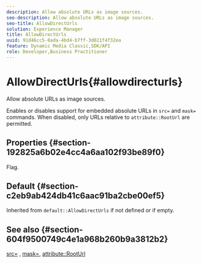 ```yaml
---
description: Allow absolute URLs as image sources.
seo-description: Allow absolute URLs as image sources.
seo-title: AllowDirectUrls
solution: Experience Manager
title: AllowDirectUrls
uuid: 91d46cc5-8ada-4bd4-b7ff-3d021f4f32ea
feature: Dynamic Media Classic,SDK/API
role: Developer,Business Practitioner
---
```


# AllowDirectUrls{#allowdirecturls}

Allow absolute URLs as image sources.

Enables or disables support for embedded absolute URLs in `src=` and `mask=` commands. When disabled, only URLs relative to `attribute::RootUrl` are permitted.

## Properties {#section-192825a6b02e4cc4a6aa102f93be89f0}

Flag.

## Default {#section-c2eb9ab424db41c6aac91ba2cbe00ef5}

Inherited from `default::AllowDirectUrls` if not defined or if empty.

## See also {#section-604f9500749c4e1a968b260b9a3812b2}

[src=](../../../../../is-api/http-ref/image-serving-api-ref/c-http-protocol-reference/c-command-reference/r-src.md#reference-f6506637778c4c69bf106a7924a91ab1) , [mask=](../../../../../is-api/http-ref/image-serving-api-ref/c-http-protocol-reference/c-command-reference/r-mask.md#reference-922254e027404fb890b850e2723ee06e), [attribute::RootUrl](../../../../../is-api/image-catalog/image-serving-api-ref/c-image-catalog-reference/c-attributes-reference/r-rooturl.md#reference-3b0e43881020409cbe642366913cf137) 
